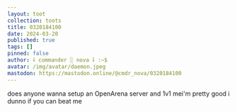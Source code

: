 ```yaml
---
layout: toot
collection: toots
title: 0320184100
date: 2024-03-20
published: true
tags: []
pinned: false
author: ⸸ commander ░ nova ⸸ :~$
avatar: /img/avatar/daemon.jpeg
mastodon: https://mastodon.online/@cmdr_nova/0320184100
---
```


does anyone wanna setup an OpenArena server and 1v1 mei'm pretty good i dunno if you can beat me
